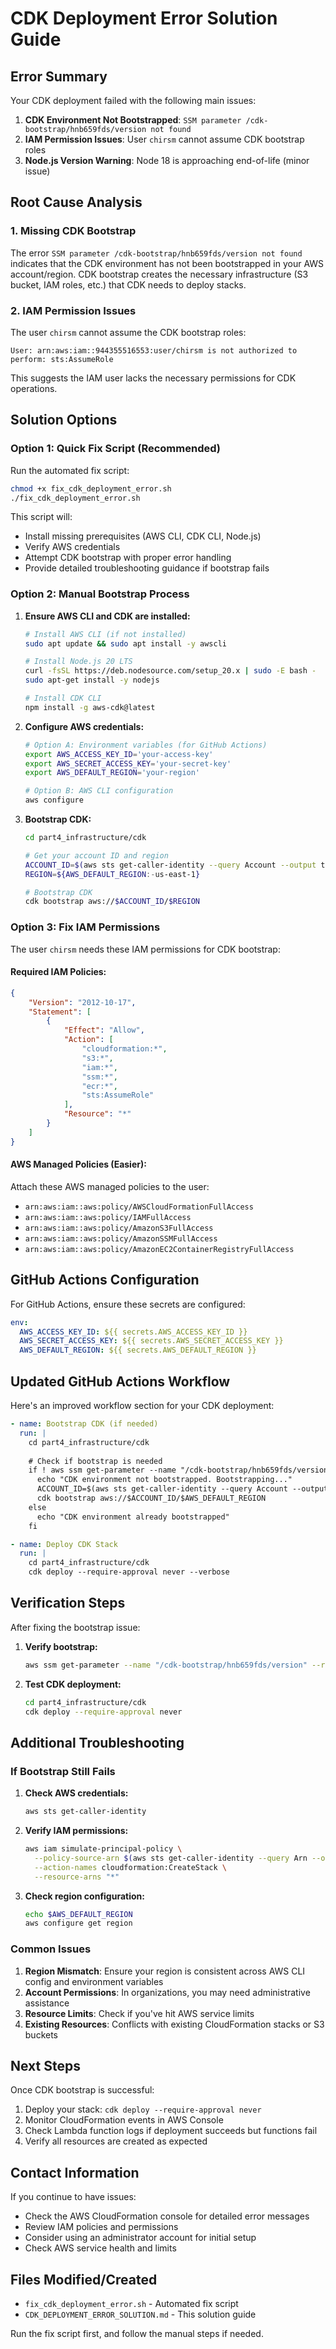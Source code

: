 # CDK Deployment Error Solution Guide

## Error Summary

Your CDK deployment failed with the following main issues:

1. **CDK Environment Not Bootstrapped**: `SSM parameter /cdk-bootstrap/hnb659fds/version not found`
2. **IAM Permission Issues**: User `chirsm` cannot assume CDK bootstrap roles
3. **Node.js Version Warning**: Node 18 is approaching end-of-life (minor issue)

## Root Cause Analysis

### 1. Missing CDK Bootstrap
The error `SSM parameter /cdk-bootstrap/hnb659fds/version not found` indicates that the CDK environment has not been bootstrapped in your AWS account/region. CDK bootstrap creates the necessary infrastructure (S3 bucket, IAM roles, etc.) that CDK needs to deploy stacks.

### 2. IAM Permission Issues
The user `chirsm` cannot assume the CDK bootstrap roles:
```
User: arn:aws:iam::944355516553:user/chirsm is not authorized to perform: sts:AssumeRole
```

This suggests the IAM user lacks the necessary permissions for CDK operations.

## Solution Options

### Option 1: Quick Fix Script (Recommended)

Run the automated fix script:

```bash
chmod +x fix_cdk_deployment_error.sh
./fix_cdk_deployment_error.sh
```

This script will:
- Install missing prerequisites (AWS CLI, CDK CLI, Node.js)
- Verify AWS credentials
- Attempt CDK bootstrap with proper error handling
- Provide detailed troubleshooting guidance if bootstrap fails

### Option 2: Manual Bootstrap Process

1. **Ensure AWS CLI and CDK are installed:**
   ```bash
   # Install AWS CLI (if not installed)
   sudo apt update && sudo apt install -y awscli
   
   # Install Node.js 20 LTS
   curl -fsSL https://deb.nodesource.com/setup_20.x | sudo -E bash -
   sudo apt-get install -y nodejs
   
   # Install CDK CLI
   npm install -g aws-cdk@latest
   ```

2. **Configure AWS credentials:**
   ```bash
   # Option A: Environment variables (for GitHub Actions)
   export AWS_ACCESS_KEY_ID='your-access-key'
   export AWS_SECRET_ACCESS_KEY='your-secret-key'
   export AWS_DEFAULT_REGION='your-region'
   
   # Option B: AWS CLI configuration
   aws configure
   ```

3. **Bootstrap CDK:**
   ```bash
   cd part4_infrastructure/cdk
   
   # Get your account ID and region
   ACCOUNT_ID=$(aws sts get-caller-identity --query Account --output text)
   REGION=${AWS_DEFAULT_REGION:-us-east-1}
   
   # Bootstrap CDK
   cdk bootstrap aws://$ACCOUNT_ID/$REGION
   ```

### Option 3: Fix IAM Permissions

The user `chirsm` needs these IAM permissions for CDK bootstrap:

#### Required IAM Policies:
```json
{
    "Version": "2012-10-17",
    "Statement": [
        {
            "Effect": "Allow",
            "Action": [
                "cloudformation:*",
                "s3:*",
                "iam:*",
                "ssm:*",
                "ecr:*",
                "sts:AssumeRole"
            ],
            "Resource": "*"
        }
    ]
}
```

#### AWS Managed Policies (Easier):
Attach these AWS managed policies to the user:
- `arn:aws:iam::aws:policy/AWSCloudFormationFullAccess`
- `arn:aws:iam::aws:policy/IAMFullAccess`
- `arn:aws:iam::aws:policy/AmazonS3FullAccess`
- `arn:aws:iam::aws:policy/AmazonSSMFullAccess`
- `arn:aws:iam::aws:policy/AmazonEC2ContainerRegistryFullAccess`

## GitHub Actions Configuration

For GitHub Actions, ensure these secrets are configured:

```yaml
env:
  AWS_ACCESS_KEY_ID: ${{ secrets.AWS_ACCESS_KEY_ID }}
  AWS_SECRET_ACCESS_KEY: ${{ secrets.AWS_SECRET_ACCESS_KEY }}
  AWS_DEFAULT_REGION: ${{ secrets.AWS_DEFAULT_REGION }}
```

## Updated GitHub Actions Workflow

Here's an improved workflow section for your CDK deployment:

```yaml
- name: Bootstrap CDK (if needed)
  run: |
    cd part4_infrastructure/cdk
    
    # Check if bootstrap is needed
    if ! aws ssm get-parameter --name "/cdk-bootstrap/hnb659fds/version" --region $AWS_DEFAULT_REGION 2>/dev/null; then
      echo "CDK environment not bootstrapped. Bootstrapping..."
      ACCOUNT_ID=$(aws sts get-caller-identity --query Account --output text)
      cdk bootstrap aws://$ACCOUNT_ID/$AWS_DEFAULT_REGION
    else
      echo "CDK environment already bootstrapped"
    fi

- name: Deploy CDK Stack
  run: |
    cd part4_infrastructure/cdk
    cdk deploy --require-approval never --verbose
```

## Verification Steps

After fixing the bootstrap issue:

1. **Verify bootstrap:**
   ```bash
   aws ssm get-parameter --name "/cdk-bootstrap/hnb659fds/version" --region $AWS_DEFAULT_REGION
   ```

2. **Test CDK deployment:**
   ```bash
   cd part4_infrastructure/cdk
   cdk deploy --require-approval never
   ```

## Additional Troubleshooting

### If Bootstrap Still Fails

1. **Check AWS credentials:**
   ```bash
   aws sts get-caller-identity
   ```

2. **Verify IAM permissions:**
   ```bash
   aws iam simulate-principal-policy \
     --policy-source-arn $(aws sts get-caller-identity --query Arn --output text) \
     --action-names cloudformation:CreateStack \
     --resource-arns "*"
   ```

3. **Check region configuration:**
   ```bash
   echo $AWS_DEFAULT_REGION
   aws configure get region
   ```

### Common Issues

1. **Region Mismatch**: Ensure your region is consistent across AWS CLI config and environment variables
2. **Account Permissions**: In organizations, you may need administrative assistance
3. **Resource Limits**: Check if you've hit AWS service limits
4. **Existing Resources**: Conflicts with existing CloudFormation stacks or S3 buckets

## Next Steps

Once CDK bootstrap is successful:

1. Deploy your stack: `cdk deploy --require-approval never`
2. Monitor CloudFormation events in AWS Console
3. Check Lambda function logs if deployment succeeds but functions fail
4. Verify all resources are created as expected

## Contact Information

If you continue to have issues:
- Check the AWS CloudFormation console for detailed error messages
- Review IAM policies and permissions
- Consider using an administrator account for initial setup
- Check AWS service health and limits

## Files Modified/Created

- `fix_cdk_deployment_error.sh` - Automated fix script
- `CDK_DEPLOYMENT_ERROR_SOLUTION.md` - This solution guide

Run the fix script first, and follow the manual steps if needed.